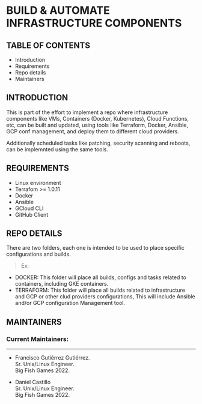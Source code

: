 
# BUILD & AUTOMATE INFRASTRUCTURE COMPONENTS


## TABLE OF CONTENTS

* Introduction
* Requirements
* Repo details
* Maintainers

## INTRODUCTION

This is part of the effort to implement a repo where infrastructure components like VMs, Containers (Docker, Kubernetes), Cloud Functions, etc, can be built and updated, using tools like Terraform, Docker, Ansible, GCP conf management, and deploy them to different cloud providers.

Additionally scheduled tasks like patching, security scanning and reboots, can be implemnted using the same tools.

## REQUIREMENTS

- Linux environment 
- Terrafom >= 1.0.11 
- Docker
- Ansible
- GCloud CLI
- GitHub Client

## REPO DETAILS

There are two folders, each one is intended to be used to place specific configurations and builds.

> Ex:

  - DOCKER: This folder will place all builds, configs and tasks related to containers, including GKE containers.
  - TERRAFORM: This folder will place all builds related to infrastructure and GCP or other clud providers configurations,
                 This will include Ansible and/or GCP configuration Management tool.

## MAINTAINERS

### Current Maintainers:
--------------------
 * Francisco Gutiérrez Gutiérrez.  
   Sr. Unix/Linux Engineer.  
   Big Fish Games 2022.
   
 * Daniel Castillo  
   Sr. Unix/Linux Engineer.  
   Big Fish Games 2022.
